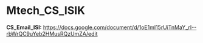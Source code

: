 # Mtech_CS_ISIK

**CS_Email_ISI:** https://docs.google.com/document/d/1oE1ml15rUiTnMaY_rI--rbWrQC9uYeb2HMusRQzUmZA/edit
